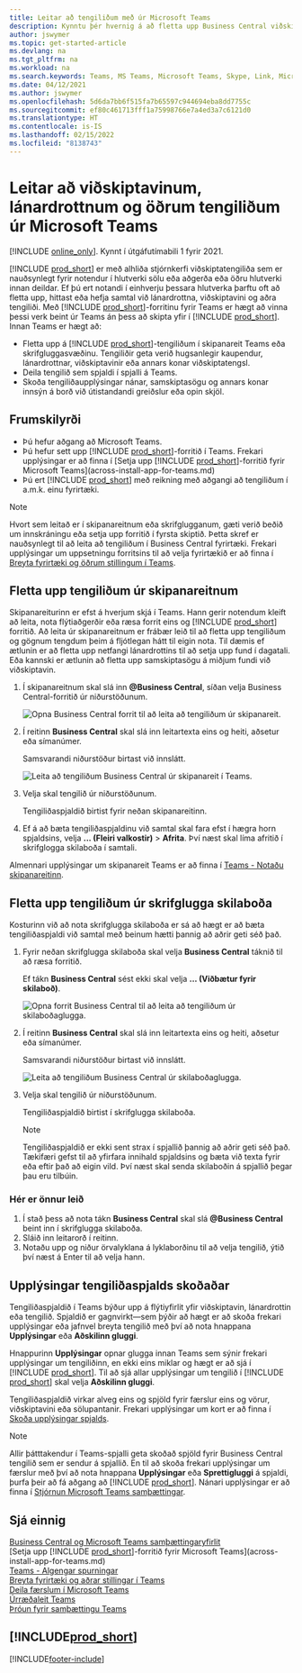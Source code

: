 ```yaml
---
title: Leitar að tengiliðum með úr Microsoft Teams
description: Kynntu þér hvernig á að fletta upp Business Central viðskiptavinum, lánardrottnum og öðrum tengiliðum úr Microsoft Teams.
author: jswymer
ms.topic: get-started-article
ms.devlang: na
ms.tgt_pltfrm: na
ms.workload: na
ms.search.keywords: Teams, MS Teams, Microsoft Teams, Skype, Link, Microsoft 365, contacts, search, messaging extensions
ms.date: 04/12/2021
ms.author: jswymer
ms.openlocfilehash: 5d6da7bb6f515fa7b65597c944694eba8dd7755c
ms.sourcegitcommit: ef80c461713fff1a75998766e7a4ed3a7c6121d0
ms.translationtype: HT
ms.contentlocale: is-IS
ms.lasthandoff: 02/15/2022
ms.locfileid: "8138743"
---
```

# <a name="searching-for-customers-vendors-and-other-contacts-from-microsoft-teams"></a>Leitar að viðskiptavinum, lánardrottnum og öðrum tengiliðum úr Microsoft Teams

[!INCLUDE [online_only](includes/online_only.md)]. Kynnt í útgáfutímabili 1 fyrir 2021.

[!INCLUDE [prod_short](includes/prod_short.md)] er með alhliða stjórnkerfi viðskiptatengiliða sem er nauðsynlegt fyrir notendur í hlutverki sölu eða aðgerða eða öðru hlutverki innan deildar. Ef þú ert notandi í einhverju þessara hlutverka þarftu oft að fletta upp, hittast eða hefja samtal við lánardrottna, viðskiptavini og aðra tengiliði. Með [!INCLUDE [prod_short](includes/prod_short.md)]-forritinu fyrir Teams er hægt að vinna þessi verk beint úr Teams án þess að skipta yfir í [!INCLUDE [prod_short](includes/prod_short.md)]. Innan Teams er hægt að:

- Fletta upp á [!INCLUDE [prod_short](includes/prod_short.md)]-tengiliðum í skipanareit Teams eða skrifgluggasvæðinu. Tengiliðir geta verið hugsanlegir kaupendur, lánardrottnar, viðskiptavinir eða annars konar viðskiptatengsl.
- Deila tengilið sem spjaldi í spjalli á Teams.
- Skoða tengiliðaupplýsingar nánar, samskiptasögu og annars konar innsýn á borð við útistandandi greiðslur eða opin skjöl.

## <a name="prerequisites"></a>Frumskilyrði

- Þú hefur aðgang að Microsoft Teams.
- Þú hefur sett upp [!INCLUDE [prod_short](includes/prod_short.md)]-forritið  í Teams. Frekari upplýsingar er að finna í [Setja upp [!INCLUDE [prod_short](includes/prod_short.md)]-forritið fyrir Microsoft Teams](across-install-app-for-teams.md)
- Þú ert [!INCLUDE [prod_short](includes/prod_short.md)] með reikning með aðgangi að tengiliðum í a.m.k. einu fyrirtæki.

> [!NOTE]
> Hvort sem leitað er í skipanareitnum eða skrifglugganum, gæti verið beðið um innskráningu eða setja upp forritið í fyrsta skiptið. Þetta skref er nauðsynlegt til að leita að tengiliðum í Business Central fyrirtæki. Frekari upplýsingar um uppsetningu forritsins til að velja fyrirtækið er að finna í [Breyta fyrirtæki og öðrum stillingum í Teams](across-teams-settings.md).

## <a name="look-up-contacts-from-the-command-box"></a>Fletta upp tengiliðum úr skipanareitnum

Skipanareiturinn er efst á hverjum skjá í Teams. Hann gerir notendum kleift að leita, nota flýtiaðgerðir eða ræsa forrit eins og [!INCLUDE [prod_short](includes/prod_short.md)] forritið. Að leita úr skipanareitnum er frábær leið til að fletta upp tengiliðum og gögnum tengdum þeim á fljótlegan hátt til eigin nota. Til dæmis ef ætlunin er að fletta upp netfangi lánardrottins til að setja upp fund í dagatali. Eða kannski er ætlunin að fletta upp samskiptasögu á miðjum fundi við viðskiptavin.

1. Í skipanareitnum skal slá inn **@Business Central**, síðan velja Business Central-forritið úr niðurstöðunum.

    ![Opna Business Central forrit til að leita að tengiliðum úr skipanareit.](media/teams-contacts-command-1.png)

2. Í reitinn **Business Central** skal slá inn leitartexta eins og heiti, aðsetur eða símanúmer.

    Samsvarandi niðurstöður birtast við innslátt.

    ![Leita að tengiliðum Business Central úr skipanareit í Teams.](media/teams-contacts-command-2.png)
3. Velja skal tengilið úr niðurstöðunum.

    Tengiliðaspjaldið birtist fyrir neðan skipanareitinn.

4. Ef á að bæta tengiliðaspjaldinu við samtal skal fara efst í hægra horn spjaldsins, velja **... (Fleiri valkostir)** > **Afrita**. Því næst skal líma afritið í skrifglogga skilaboða í samtali.  

Almennari upplýsingar um skipanareit Teams er að finna í [Teams - Notaðu skipanareitinn](https://support.microsoft.com/en-us/office/use-the-command-box-13c4e429-7324-4886-b377-5dbed539193b).

## <a name="look-up-contacts-from-the-message-compose-box"></a>Fletta upp tengiliðum úr skrifglugga skilaboða

Kosturinn við að nota skrifglugga skilaboða er sá að hægt er að bæta tengiliðaspjaldi við samtal með beinum hætti þannig að aðrir geti séð það.

1. Fyrir neðan skrifglugga skilaboða skal velja **Business Central** táknið til að ræsa forritið.

    Ef tákn **Business Central** sést ekki skal velja **... (Viðbætur fyrir skilaboð)**.

    ![Opna forrit Business Central til að leita að tengiliðum úr skilaboðaglugga.](media/teams-contacts-message-box.png)

2. Í reitinn **Business Central** skal slá inn leitartexta eins og heiti, aðsetur eða símanúmer.

    Samsvarandi niðurstöður birtast við innslátt.

    ![Leita að tengiliðum Business Central úr skilaboðaglugga.](media/teams-contacts-5.png)
3. Velja skal tengilið úr niðurstöðunum.

    Tengiliðaspjaldið birtist í skrifglugga skilaboða.

    > [!NOTE]
    > Tengiliðaspjaldið er ekki sent strax í spjallið þannig að aðrir geti séð það. Tækifæri gefst til að yfirfara innihald spjaldsins og bæta við texta fyrir eða eftir það að eigin vild. Því næst skal senda skilaboðin á spjallið þegar þau eru tilbúin.

### <a name="heres-another-way"></a>Hér er önnur leið

1. Í stað þess að nota tákn **Business Central** skal slá **@Business Central** beint inn í skrifglugga skilaboða.
2. Sláið inn leitarorð í reitinn.
3. Notaðu upp og niður örvalyklana á lyklaborðinu til að velja tengilið, ýtið því næst á Enter til að velja hann.

## <a name="viewing-contact-card-details"></a>Upplýsingar tengiliðaspjalds skoðaðar

Tengiliðaspjaldið í Teams býður upp á flýtiyfirlit yfir viðskiptavin, lánardrottin eða tengilið. Spjaldið er gagnvirkt&mdash;sem þýðir að hægt er að skoða frekari upplýsingar eða jafnvel breyta tengilið með því að nota hnappana **Upplýsingar** eða **Aðskilinn gluggi**.

Hnappurinn **Upplýsingar** opnar glugga innan Teams sem sýnir frekari upplýsingar um tengiliðinn, en ekki eins miklar og hægt er að sjá í [!INCLUDE [prod_short](includes/prod_short.md)]. Til að sjá allar upplýsingar um tengilið í [!INCLUDE [prod_short](includes/prod_short.md)] skal velja **Aðskilinn gluggi**.

Tengiliðaspjaldið virkar alveg eins og spjöld fyrir færslur eins og vörur, viðskiptavini eða sölupantanir. Frekari upplýsingar um kort er að finna í [Skoða upplýsingar spjalds](across-working-with-teams.md#view-card-details).

> [!NOTE]
> Allir þátttakendur í Teams-spjalli geta skoðað spjöld fyrir Business Central tengilið sem er sendur á spjallið. En til að skoða frekari upplýsingar um færslur með því að nota hnappana **Upplýsingar** eða **Sprettigluggi** á spjaldi, þurfa þeir að fá aðgang að [!INCLUDE [prod_short](includes/prod_short.md)]. Nánari upplýsingar er að finna í [Stjórnun Microsoft Teams samþættingar](admin-teams-integration.md#minimum-requirements-1).

## <a name="see-also"></a>Sjá einnig

[Business Central og Microsoft Teams samþættingaryfirlit](across-teams-overview.md)  
[Setja upp [!INCLUDE [prod_short](includes/prod_short.md)]-forritið fyrir Microsoft Teams](across-install-app-for-teams.md)  
[Teams - Algengar spurningar](teams-faq.md)  
[Breyta fyrirtæki og aðrar stillingar í Teams](across-teams-settings.md)  
[Deila færslum í Microsoft Teams](across-working-with-teams.md)  
[Úrræðaleit Teams](admin-teams-troubleshooting.md)  
[Þróun fyrir samþættingu Teams](/dynamics365/business-central/dev-itpro/developer/devenv-develop-for-teams)  

## [!INCLUDE[prod_short](includes/free_trial_md.md)]  


[!INCLUDE[footer-include](includes/footer-banner.md)]
